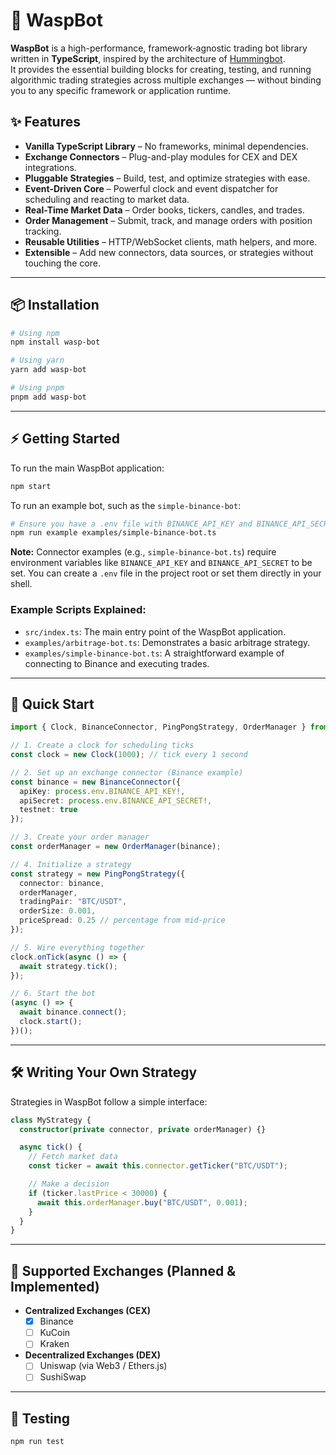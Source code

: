 # 🐝 WaspBot

**WaspBot** is a high-performance, framework‑agnostic trading bot library written in **TypeScript**, inspired by the architecture of [Hummingbot](https://github.com/hummingbot/hummingbot).  
It provides the essential building blocks for creating, testing, and running algorithmic trading strategies across multiple exchanges — without binding you to any specific framework or application runtime.

## ✨ Features

- **Vanilla TypeScript Library** – No frameworks, minimal dependencies.
- **Exchange Connectors** – Plug-and-play modules for CEX and DEX integrations.
- **Pluggable Strategies** – Build, test, and optimize strategies with ease.
- **Event-Driven Core** – Powerful clock and event dispatcher for scheduling and reacting to market data.
- **Real-Time Market Data** – Order books, tickers, candles, and trades.
- **Order Management** – Submit, track, and manage orders with position tracking.
- **Reusable Utilities** – HTTP/WebSocket clients, math helpers, and more.
- **Extensible** – Add new connectors, data sources, or strategies without touching the core.

***

## 📦 Installation

```bash
# Using npm
npm install wasp-bot

# Using yarn
yarn add wasp-bot

# Using pnpm
pnpm add wasp-bot
```

***

## ⚡️ Getting Started

To run the main WaspBot application:

```bash
npm start
```

To run an example bot, such as the `simple-binance-bot`:

```bash
# Ensure you have a .env file with BINANCE_API_KEY and BINANCE_API_SECRET
npm run example examples/simple-binance-bot.ts
```

**Note:** Connector examples (e.g., `simple-binance-bot.ts`) require environment variables like `BINANCE_API_KEY` and `BINANCE_API_SECRET` to be set. You can create a `.env` file in the project root or set them directly in your shell.

### Example Scripts Explained:

*   `src/index.ts`: The main entry point of the WaspBot application.
*   `examples/arbitrage-bot.ts`: Demonstrates a basic arbitrage strategy.
*   `examples/simple-binance-bot.ts`: A straightforward example of connecting to Binance and executing trades.

***

## 🚀 Quick Start

```typescript
import { Clock, BinanceConnector, PingPongStrategy, OrderManager } from "wasp-bot";

// 1. Create a clock for scheduling ticks
const clock = new Clock(1000); // tick every 1 second

// 2. Set up an exchange connector (Binance example)
const binance = new BinanceConnector({
  apiKey: process.env.BINANCE_API_KEY!,
  apiSecret: process.env.BINANCE_API_SECRET!,
  testnet: true
});

// 3. Create your order manager
const orderManager = new OrderManager(binance);

// 4. Initialize a strategy
const strategy = new PingPongStrategy({
  connector: binance,
  orderManager,
  tradingPair: "BTC/USDT",
  orderSize: 0.001,
  priceSpread: 0.25 // percentage from mid-price
});

// 5. Wire everything together
clock.onTick(async () => {
  await strategy.tick();
});

// 6. Start the bot
(async () => {
  await binance.connect();
  clock.start();
})();
```

***

## 🛠 Writing Your Own Strategy

Strategies in WaspBot follow a simple interface:

```typescript
class MyStrategy {
  constructor(private connector, private orderManager) {}

  async tick() {
    // Fetch market data
    const ticker = await this.connector.getTicker("BTC/USDT");

    // Make a decision
    if (ticker.lastPrice < 30000) {
      await this.orderManager.buy("BTC/USDT", 0.001);
    }
  }
}
```

***

## 📡 Supported Exchanges (Planned & Implemented)

- **Centralized Exchanges (CEX)**
  - [x] Binance  
  - [ ] KuCoin  
  - [ ] Kraken  

- **Decentralized Exchanges (DEX)**
  - [ ] Uniswap (via Web3 / Ethers.js)  
  - [ ] SushiSwap  

***

## 🔬 Testing

```bash
npm run test
```

